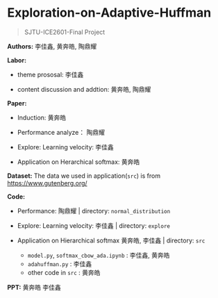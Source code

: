 # Exploration-on-Adaptive-Huffman

>SJTU-ICE2601-Final Project

**Authors:** 李佳鑫, 黄奔皓, 陶鼎耀

**Labor:** 

  * theme prososal: 李佳鑫
  
  * content discussion and addtion: 黄奔皓, 陶鼎耀
  
**Paper:**
  
  * Induction: 黄奔皓
   
  * Performance analyze： 陶鼎耀
   
  * Explore: Learning velocity:  李佳鑫
   
  * Application on Herarchical softmax:  黄奔皓

**Dataset:**
The data we used in application(`src`) is from https://www.gutenberg.org/

  **Code:**
  
  * Performance: 陶鼎耀 | directory: `normal_distribution`
    
  * Explore: Learning velocity:  李佳鑫 | directory: `explore`
    
  * Application on Hierarchical softmax 黄奔皓, 李佳鑫 |  directory: `src`
    
    * `model.py`, `softmax_cbow_ada.ipynb` : 李佳鑫, 黄奔皓 
    * `adahuffman.py` : 李佳鑫
    * other code in `src` : 黄奔皓
    
  **PPT:** 黄奔皓 李佳鑫
  
  

  

  


